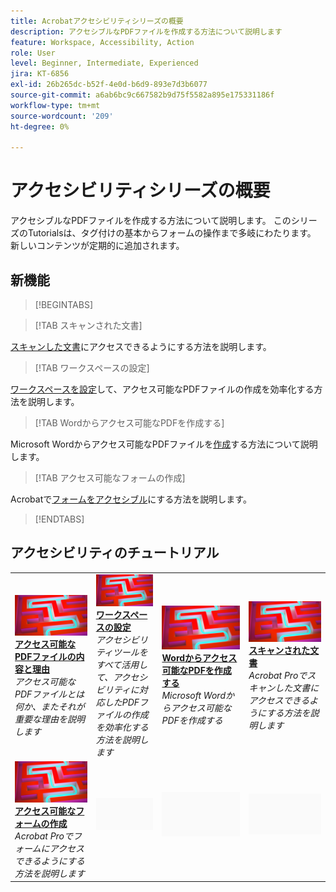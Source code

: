 ```yaml
---
title: Acrobatアクセシビリティシリーズの概要
description: アクセシブルなPDFファイルを作成する方法について説明します
feature: Workspace, Accessibility, Action
role: User
level: Beginner, Intermediate, Experienced
jira: KT-6856
exl-id: 26b265dc-b52f-4e0d-b6d9-893e7d3b6077
source-git-commit: a6ab6bc9c667582b9d75f5582a895e175331186f
workflow-type: tm+mt
source-wordcount: '209'
ht-degree: 0%

---
```


# アクセシビリティシリーズの概要

アクセシブルなPDFファイルを作成する方法について説明します。 このシリーズのTutorialsは、タグ付けの基本からフォームの操作まで多岐にわたります。 新しいコンテンツが定期的に追加されます。

## 新機能

>[!BEGINTABS]

>[!TAB スキャンされた文書]

[スキャンした文書](scanned-documents.md)にアクセスできるようにする方法を説明します。

>[!TAB ワークスペースの設定]

[ワークスペースを設定](set-up-workspace.md)して、アクセス可能なPDFファイルの作成を効率化する方法を説明します。

>[!TAB Wordからアクセス可能なPDFを作成する]

Microsoft Wordからアクセス可能なPDFファイルを[作成](create-accessible-from-word.md)する方法について説明します。

>[!TAB アクセス可能なフォームの作成]

Acrobatで[フォームをアクセシブル](create-accessible-forms.md)にする方法を説明します。

>[!ENDTABS]

## アクセシビリティのチュートリアル

<table style="table-layout:fixed">
<tr>
  <td>
    <a href="what-why-accessible-pdf.md">
      <img alt="アクセス可能なPDFファイルの目的と理由" src="../assets/accessibility-series-2025.png" />
    </a>
    <div>
    <a href="what-why-accessible-pdf.md"><strong>アクセス可能なPDFファイルの内容と理由</strong></a>
    </div>
    <em>アクセス可能なPDFファイルとは何か、またそれが重要な理由を説明します</em>
    <br>
  </td>
  <td>
    <a href="set-up-workspace.md">
      <img alt="ワークスペースの設定" src="../assets/accessibility-series-2025.png" />
    </a>
    <div>
    <a href="set-up-workspace.md"><strong>ワークスペースの設定</strong></a>
    </div>
    <em>アクセシビリティツールをすべて活用して、アクセシビリティに対応したPDFファイルの作成を効率化する方法を説明します</em>
    <br>
  </td>
  <td>
    <a href="create-accessible-from-word.md">
      <img alt="WordからアクセシブルなPDFを作成" src="../assets/accessibility-series-2025.png" />
    </a>
    <div>
    <a href="create-accessible-from-word.md"><strong>Wordからアクセス可能なPDFを作成する</strong></a>
    </div>
    <em>Microsoft Wordからアクセス可能なPDFを作成する</em>
    <br>
  </td>
  <td>
    <a href="scanned-documents.md">
      <img alt="スキャンした文書" src="../assets/accessibility-series-2025.png" />
    </a>
    <div>
    <a href="scanned-documents.md"><strong>スキャンされた文書</strong></a>
    </div>
    <em>Acrobat Proでスキャンした文書にアクセスできるようにする方法を説明します</em>
    <br>
  </td>
</tr>
<tr>
  <td>
    <a href="create-accessible-forms.md">
      <img alt="アクセシブルなフォームの作成" src="../assets/accessibility-series-2025.png" />
    </a>
    <div>
    <a href="create-accessible-forms.md"><strong>アクセス可能なフォームの作成</strong></a>
    </div>
    <em>Acrobat Proでフォームにアクセスできるようにする方法を説明します</em>
    <br>
  </td>
  <td>
        <img alt="スペーサー" src="../assets/Grayspacer.png" />
        <div>
        <br>
  </td>
  <td>
        <img alt="スペーサー" src="../assets/Grayspacer.png" />
        <div>
        <br>
  </td>
  <td>
        <img alt="スペーサー" src="../assets/Grayspacer.png" />
        <div>
        <br>
  </td>
</tr>
</table>
